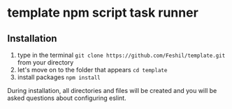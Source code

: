 # template npm script task runner 

Installation
------------
1. type in the terminal `git clone https://github.com/Feshil/template.git` from your directory
2. let's move on to the folder that appears `cd template`
3. install packages `npm install`

During installation, all directories and files will be created and you will be asked questions about configuring eslint.
